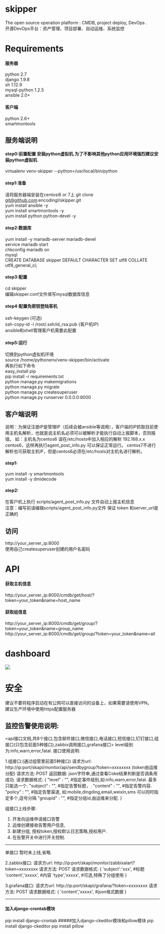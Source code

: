 # skipper
The open source operation platform : CMDB, project deploy, DevOps  . <br>
开源DevOps平台：资产管理、项目部署、自动运维、系统监控
# Requirements
#### 服务器
python 2.7<br>
django 1.9.8<br>
sh 1.12.9<br>
mysql-python 1.2.5<br>
ansible 2.0+<br>
#### 客户端
python 2.6+<br>
smartmontools<br>


## 服务端说明
#### step0:前置配置 安装python虚拟机.为了不影响其他python应用环境强烈建议安装python虚拟机
virtualenv venv-skipper --python=/usr/local/bin/python

#### step1:准备
请将服务器端安装在centosi6 or 7上
git clone git@github.com:encodingl/skipper.git<br>
yum install ansible -y<br>
yum install smartmontools -y<br>
yum install python python-devel -y<br>
#### step2:数据库
yum install -y mariadb-server mariadb-devel<br>
service mariadb start<br>
chkconfig mariadb on<br>
mysql<br>
CREATE DATABASE skipper DEFAULT CHARACTER SET utf8 COLLATE utf8_general_ci;
#### step3:配置
cd skipper<br>
编辑skipper.conf文件填写mysql数据库信息
#### step4:配置免密钥登陆客机
ssh-keygen (可选)<br>
ssh-copy-id -i /root/.ssh/id_rsa.pub {客户机IP}<br>
ansible和shell管理客户机需要此配置

#### step5:运行
切换到python虚拟机环境<br>
source /home/pythonenv/venv-skipper/bin/activate<br>
再执行如下命令<br>
easy_install pip <br>
pip install -r requirements.txt<br>
python manage.py makemigrations<br>
python manage.py migrate<br>
python manage.py createsuperuser<br>
python manage.py runserver 0.0.0.0:8000
## 客户端说明
说明：为保证注册IP是管理IP（后续会被ansible等调用），客户端的IP抓取目前使用主机名解析，也就是说主机名必须可以被解析才能执行自动上报脚本，否则报错。
如：主机名为centos6 请在/etc/hosts中加入相应的解析 192.168.x.x centos6，这样再执行agent_post_info.py 可以保证正常运行。
centos7不进行解析也可获取主机IP，但是centos6必须在/etc/hosts对主机名进行解析。
#### step1:
yum install -y smartmontools <br>
yum install -y dmidecode
#### step2:
在客户机上执行 scripts/agent_post_info.py 文件自动上报主机信息<br>
注意：编写前请编辑scripts/agent_post_info.py文件 保证 token 和server_url是正确的

## 访问
http://your_server_ip:8000<br>
使用自己createsuperuser创建的用户名密码

# API
#### 获取主机信息
http://your_server_ip:8000/cmdb/get/host/?token=your_token&name=host_name <br>
#### 获取组信息
http://your_server_ip:8000/cmdb/get/group/?token=your_token&name=group_name <br>
http://your_server_ip:8000/cmdb/get/group/?token=your_token&name=all <br>
# dashboard
<img src="https://github.com/guohongze/skipper/blob/master/static/dist/img/demo.png"></img>
# 安全
建议不要将程序启动在有公网可以直接访问的设备上，如果需要请使用VPN。<br>
建议生产环境中使用https配置服务器<br>


监控告警使用说明:
--------------------

<api接口文档,共8个接口,包含邮件接口,微信接口,电话接口,短信接口,钉钉接口,组接口(只包含前面5种接口),zabbix调用接口,grafana接口>
level级别为:info,warn,error,fatal.
接口使用说明:

1.组接口:(通过组管里前面5种接口)
请求方url: http://ip:port/skapi/monitor/api/sendbygroup?token=xxxxxxxx (token由运维分配)
请求方法: POST
返回数据: json字符串,通过查看Coke结果判断是否调条用成功.
请求数据格式:
{
   "level" : "",    #指定事件级别,如:info,warn,error,fatal. 最多只能选一个.
   "subject" : "",  #指定告警标题，.
   "content" : "",  #指定告警内容.
   "policy" : "",   #指定告警渠道, 如:mobile,dingding,email,weixin,sms 可以同时指定多个,逗号分隔
   "groupid" : "",  #指定分组id,由运维来分配.
}


组接口上线步骤:
1. 开发向运维申请接口告警
2. 运维创建接收告警用户信息,
3. 新建分组, 授权token,授权默认日志策略,授权用户.
4. 在告警开关中进行开关控制.
--------------------------------

单接口 暂时未上线,省略.


2.zabbix接口:
请求方url: http://ip:port/skapi/monitor/zabbixalart?token=xxxxxxxx
请求方法: POST
请求数据格式:
{
    'subject':'xxx',    #标题
    'content','xxxxx',  #内容
    'type','xxxxx',  #可选,特殊了分组使用
}

3.grafana接口:
请求方url: http://ip:port/skapi/grafana/?token=xxxxxxxx
请求方法: POST
请求数据格式:
{
    'content','xxxxx',  #json格式数据
}


---------------------------------
#### 加入django-crontab模块
pip install django-crontab
#####加入django-ckeditor模块和pillow模块
pip install django-ckeditor
pip install pillow





